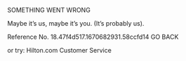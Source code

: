 SOMETHING WENT WRONG

Maybe it’s us, maybe it’s you.
(It’s probably us).

Reference No. 18.47f4d517.1670682931.58ccfd14
GO BACK

or try:
Hilton.com Customer Service